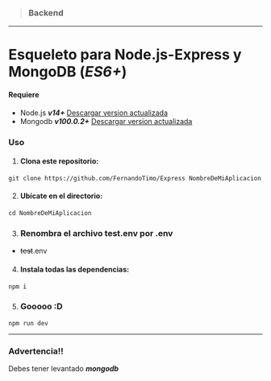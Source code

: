 > ### Backend

---

# Esqueleto para Node.js-Express y MongoDB (_ES6+_)

#### Requiere

- Node.js **_v14+_** [Descargar version actualizada](https://nodejs.org/es/ 'Descargar Node.js')
- Mongodb **_v100.0.2+_** [Descargar version actualizada](https://www.mongodb.com/try/download/database-tools 'Descargar MongoDB')

### Uso

1. #### Clona este repositorio:

`git clone https://github.com/FernandoTimo/Express NombreDeMiAplicacion`

2. #### Ubícate en el directorio:

`cd NombreDeMiAplicacion`

3. ### Renombra el archivo test.env por .env

- ~~test~~.env

4. #### Instala todas las dependencias:

`npm i`

5. ### Gooooo :D

`npm run dev`

---

### Advertencia!!

Debes tener levantado **_mongodb_**
